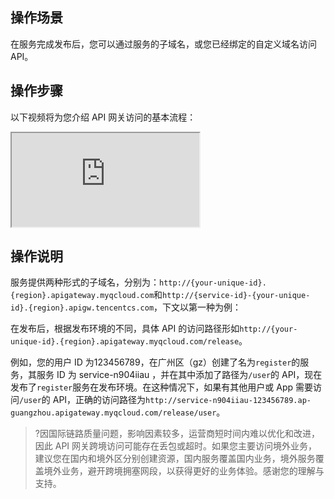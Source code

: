 ## 操作场景
在服务完成发布后，您可以通过服务的子域名，或您已经绑定的自定义域名访问 API。

## 操作步骤
以下视频将为您介绍 API 网关访问的基本流程：
<div class="doc-video-mod"><iframe src="https://cloud.tencent.com/edu/learning/quick-play/1535-10697?source=gw.doc.media&withPoster=1&notip=1"></iframe></div>

## 操作说明
服务提供两种形式的子域名，分别为：`http://{your-unique-id}.{region}.apigateway.myqcloud.com`和`http://{service-id}-{your-unique-id}.{region}.apigw.tencentcs.com`，下文以第一种为例：

在发布后，根据发布环境的不同，具体 API 的访问路径形如`http://{your-unique-id}.{region}.apigateway.myqcloud.com/release`。

例如，您的用户 ID 为123456789，在广州区（gz）创建了名为`register`的服务，其服务 ID 为 service-n904iiau ，并在其中添加了路径为`/user`的 API，现在发布了`register`服务在发布环境。在这种情况下，如果有其他用户或 App 需要访问`/user`的 API，正确的访问路径为`http://service-n904iiau-123456789.ap-guangzhou.apigateway.myqcloud.com/release/user`。

>?因国际链路质量问题，影响因素较多，运营商短时间内难以优化和改进，因此 API 网关跨境访问可能存在丢包或超时。如果您主要访问境外业务，建议您在国内和境外区分别创建资源，国内服务覆盖国内业务，境外服务覆盖境外业务，避开跨境拥塞网段，以获得更好的业务体验。感谢您的理解与支持。
